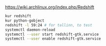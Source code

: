 https://wiki.archlinux.org/index.php/Redshift

```sh
kur redshift
kur python-gobject
redshift -l 59:24 # for tallinn, to test
systemctl daemon-reload
systemctl --user start redshift-gtk.service
systemctl --user enable redshift-gtk.service
```